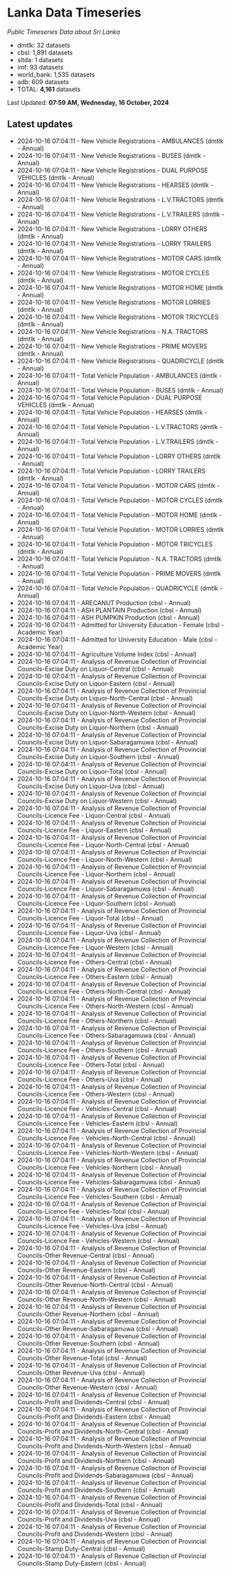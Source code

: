 # Lanka Data Timeseries
*Public Timeseries Data about Sri Lanka*

* dmtlk: 32 datasets
* cbsl: 1,891 datasets
* sltda: 1 datasets
* imf: 93 datasets
* world_bank: 1,535 datasets
* adb: 609 datasets
* TOTAL: **4,161** datasets

Last Updated: **07:59 AM, Wednesday, 16 October, 2024**

## Latest updates

* 2024-10-16 07:04:11 - New Vehicle Registrations - AMBULANCES (dmtlk - Annual)
* 2024-10-16 07:04:11 - New Vehicle Registrations - BUSES (dmtlk - Annual)
* 2024-10-16 07:04:11 - New Vehicle Registrations - DUAL PURPOSE VEHICLES (dmtlk - Annual)
* 2024-10-16 07:04:11 - New Vehicle Registrations - HEARSES (dmtlk - Annual)
* 2024-10-16 07:04:11 - New Vehicle Registrations - L.V.TRACTORS (dmtlk - Annual)
* 2024-10-16 07:04:11 - New Vehicle Registrations - L.V.TRAILERS (dmtlk - Annual)
* 2024-10-16 07:04:11 - New Vehicle Registrations - LORRY OTHERS (dmtlk - Annual)
* 2024-10-16 07:04:11 - New Vehicle Registrations - LORRY TRAILERS (dmtlk - Annual)
* 2024-10-16 07:04:11 - New Vehicle Registrations - MOTOR CARS (dmtlk - Annual)
* 2024-10-16 07:04:11 - New Vehicle Registrations - MOTOR CYCLES (dmtlk - Annual)
* 2024-10-16 07:04:11 - New Vehicle Registrations - MOTOR HOME (dmtlk - Annual)
* 2024-10-16 07:04:11 - New Vehicle Registrations - MOTOR LORRIES (dmtlk - Annual)
* 2024-10-16 07:04:11 - New Vehicle Registrations - MOTOR TRICYCLES (dmtlk - Annual)
* 2024-10-16 07:04:11 - New Vehicle Registrations - N.A. TRACTORS (dmtlk - Annual)
* 2024-10-16 07:04:11 - New Vehicle Registrations - PRIME MOVERS (dmtlk - Annual)
* 2024-10-16 07:04:11 - New Vehicle Registrations - QUADRICYCLE (dmtlk - Annual)
* 2024-10-16 07:04:11 - Total Vehicle Population - AMBULANCES (dmtlk - Annual)
* 2024-10-16 07:04:11 - Total Vehicle Population - BUSES (dmtlk - Annual)
* 2024-10-16 07:04:11 - Total Vehicle Population - DUAL PURPOSE VEHICLES (dmtlk - Annual)
* 2024-10-16 07:04:11 - Total Vehicle Population - HEARSES (dmtlk - Annual)
* 2024-10-16 07:04:11 - Total Vehicle Population - L.V.TRACTORS (dmtlk - Annual)
* 2024-10-16 07:04:11 - Total Vehicle Population - L.V.TRAILERS (dmtlk - Annual)
* 2024-10-16 07:04:11 - Total Vehicle Population - LORRY OTHERS (dmtlk - Annual)
* 2024-10-16 07:04:11 - Total Vehicle Population - LORRY TRAILERS (dmtlk - Annual)
* 2024-10-16 07:04:11 - Total Vehicle Population - MOTOR CARS (dmtlk - Annual)
* 2024-10-16 07:04:11 - Total Vehicle Population - MOTOR CYCLES (dmtlk - Annual)
* 2024-10-16 07:04:11 - Total Vehicle Population - MOTOR HOME (dmtlk - Annual)
* 2024-10-16 07:04:11 - Total Vehicle Population - MOTOR LORRIES (dmtlk - Annual)
* 2024-10-16 07:04:11 - Total Vehicle Population - MOTOR TRICYCLES (dmtlk - Annual)
* 2024-10-16 07:04:11 - Total Vehicle Population - N.A. TRACTORS (dmtlk - Annual)
* 2024-10-16 07:04:11 - Total Vehicle Population - PRIME MOVERS (dmtlk - Annual)
* 2024-10-16 07:04:11 - Total Vehicle Population - QUADRICYCLE (dmtlk - Annual)
* 2024-10-16 07:04:11 - ARECANUT Production (cbsl - Annual)
* 2024-10-16 07:04:11 - ASH PLANTAIN Production (cbsl - Annual)
* 2024-10-16 07:04:11 - ASH PUMPKIN Production (cbsl - Annual)
* 2024-10-16 07:04:11 - Admitted for University Education - Female (cbsl - Academic Year)
* 2024-10-16 07:04:11 - Admitted for University Education - Male (cbsl - Academic Year)
* 2024-10-16 07:04:11 - Agriculture Volume Index (cbsl - Annual)
* 2024-10-16 07:04:11 - Analysis of Revenue Collection of Provincial Councils-Excise Duty on Liquor-Central (cbsl - Annual)
* 2024-10-16 07:04:11 - Analysis of Revenue Collection of Provincial Councils-Excise Duty on Liquor-Eastern (cbsl - Annual)
* 2024-10-16 07:04:11 - Analysis of Revenue Collection of Provincial Councils-Excise Duty on Liquor-North-Central (cbsl - Annual)
* 2024-10-16 07:04:11 - Analysis of Revenue Collection of Provincial Councils-Excise Duty on Liquor-North-Western (cbsl - Annual)
* 2024-10-16 07:04:11 - Analysis of Revenue Collection of Provincial Councils-Excise Duty on Liquor-Northern (cbsl - Annual)
* 2024-10-16 07:04:11 - Analysis of Revenue Collection of Provincial Councils-Excise Duty on Liquor-Sabaragamuwa (cbsl - Annual)
* 2024-10-16 07:04:11 - Analysis of Revenue Collection of Provincial Councils-Excise Duty on Liquor-Southern (cbsl - Annual)
* 2024-10-16 07:04:11 - Analysis of Revenue Collection of Provincial Councils-Excise Duty on Liquor-Total (cbsl - Annual)
* 2024-10-16 07:04:11 - Analysis of Revenue Collection of Provincial Councils-Excise Duty on Liquor-Uva (cbsl - Annual)
* 2024-10-16 07:04:11 - Analysis of Revenue Collection of Provincial Councils-Excise Duty on Liquor-Western (cbsl - Annual)
* 2024-10-16 07:04:11 - Analysis of Revenue Collection of Provincial Councils-Licence Fee - Liquor-Central (cbsl - Annual)
* 2024-10-16 07:04:11 - Analysis of Revenue Collection of Provincial Councils-Licence Fee - Liquor-Eastern (cbsl - Annual)
* 2024-10-16 07:04:11 - Analysis of Revenue Collection of Provincial Councils-Licence Fee - Liquor-North-Central (cbsl - Annual)
* 2024-10-16 07:04:11 - Analysis of Revenue Collection of Provincial Councils-Licence Fee - Liquor-North-Western (cbsl - Annual)
* 2024-10-16 07:04:11 - Analysis of Revenue Collection of Provincial Councils-Licence Fee - Liquor-Northern (cbsl - Annual)
* 2024-10-16 07:04:11 - Analysis of Revenue Collection of Provincial Councils-Licence Fee - Liquor-Sabaragamuwa (cbsl - Annual)
* 2024-10-16 07:04:11 - Analysis of Revenue Collection of Provincial Councils-Licence Fee - Liquor-Southern (cbsl - Annual)
* 2024-10-16 07:04:11 - Analysis of Revenue Collection of Provincial Councils-Licence Fee - Liquor-Total (cbsl - Annual)
* 2024-10-16 07:04:11 - Analysis of Revenue Collection of Provincial Councils-Licence Fee - Liquor-Uva (cbsl - Annual)
* 2024-10-16 07:04:11 - Analysis of Revenue Collection of Provincial Councils-Licence Fee - Liquor-Western (cbsl - Annual)
* 2024-10-16 07:04:11 - Analysis of Revenue Collection of Provincial Councils-Licence Fee - Others-Central (cbsl - Annual)
* 2024-10-16 07:04:11 - Analysis of Revenue Collection of Provincial Councils-Licence Fee - Others-Eastern (cbsl - Annual)
* 2024-10-16 07:04:11 - Analysis of Revenue Collection of Provincial Councils-Licence Fee - Others-North-Central (cbsl - Annual)
* 2024-10-16 07:04:11 - Analysis of Revenue Collection of Provincial Councils-Licence Fee - Others-North-Western (cbsl - Annual)
* 2024-10-16 07:04:11 - Analysis of Revenue Collection of Provincial Councils-Licence Fee - Others-Northern (cbsl - Annual)
* 2024-10-16 07:04:11 - Analysis of Revenue Collection of Provincial Councils-Licence Fee - Others-Sabaragamuwa (cbsl - Annual)
* 2024-10-16 07:04:11 - Analysis of Revenue Collection of Provincial Councils-Licence Fee - Others-Southern (cbsl - Annual)
* 2024-10-16 07:04:11 - Analysis of Revenue Collection of Provincial Councils-Licence Fee - Others-Total (cbsl - Annual)
* 2024-10-16 07:04:11 - Analysis of Revenue Collection of Provincial Councils-Licence Fee - Others-Uva (cbsl - Annual)
* 2024-10-16 07:04:11 - Analysis of Revenue Collection of Provincial Councils-Licence Fee - Others-Western (cbsl - Annual)
* 2024-10-16 07:04:11 - Analysis of Revenue Collection of Provincial Councils-Licence Fee - Vehicles-Central (cbsl - Annual)
* 2024-10-16 07:04:11 - Analysis of Revenue Collection of Provincial Councils-Licence Fee - Vehicles-Eastern (cbsl - Annual)
* 2024-10-16 07:04:11 - Analysis of Revenue Collection of Provincial Councils-Licence Fee - Vehicles-North-Central (cbsl - Annual)
* 2024-10-16 07:04:11 - Analysis of Revenue Collection of Provincial Councils-Licence Fee - Vehicles-North-Western (cbsl - Annual)
* 2024-10-16 07:04:11 - Analysis of Revenue Collection of Provincial Councils-Licence Fee - Vehicles-Northern (cbsl - Annual)
* 2024-10-16 07:04:11 - Analysis of Revenue Collection of Provincial Councils-Licence Fee - Vehicles-Sabaragamuwa (cbsl - Annual)
* 2024-10-16 07:04:11 - Analysis of Revenue Collection of Provincial Councils-Licence Fee - Vehicles-Southern (cbsl - Annual)
* 2024-10-16 07:04:11 - Analysis of Revenue Collection of Provincial Councils-Licence Fee - Vehicles-Total (cbsl - Annual)
* 2024-10-16 07:04:11 - Analysis of Revenue Collection of Provincial Councils-Licence Fee - Vehicles-Uva (cbsl - Annual)
* 2024-10-16 07:04:11 - Analysis of Revenue Collection of Provincial Councils-Licence Fee - Vehicles-Western (cbsl - Annual)
* 2024-10-16 07:04:11 - Analysis of Revenue Collection of Provincial Councils-Other Revenue-Central (cbsl - Annual)
* 2024-10-16 07:04:11 - Analysis of Revenue Collection of Provincial Councils-Other Revenue-Eastern (cbsl - Annual)
* 2024-10-16 07:04:11 - Analysis of Revenue Collection of Provincial Councils-Other Revenue-North-Central (cbsl - Annual)
* 2024-10-16 07:04:11 - Analysis of Revenue Collection of Provincial Councils-Other Revenue-North-Western (cbsl - Annual)
* 2024-10-16 07:04:11 - Analysis of Revenue Collection of Provincial Councils-Other Revenue-Northern (cbsl - Annual)
* 2024-10-16 07:04:11 - Analysis of Revenue Collection of Provincial Councils-Other Revenue-Sabaragamuwa (cbsl - Annual)
* 2024-10-16 07:04:11 - Analysis of Revenue Collection of Provincial Councils-Other Revenue-Southern (cbsl - Annual)
* 2024-10-16 07:04:11 - Analysis of Revenue Collection of Provincial Councils-Other Revenue-Total (cbsl - Annual)
* 2024-10-16 07:04:11 - Analysis of Revenue Collection of Provincial Councils-Other Revenue-Uva (cbsl - Annual)
* 2024-10-16 07:04:11 - Analysis of Revenue Collection of Provincial Councils-Other Revenue-Western (cbsl - Annual)
* 2024-10-16 07:04:11 - Analysis of Revenue Collection of Provincial Councils-Profit and Dividends-Central (cbsl - Annual)
* 2024-10-16 07:04:11 - Analysis of Revenue Collection of Provincial Councils-Profit and Dividends-Eastern (cbsl - Annual)
* 2024-10-16 07:04:11 - Analysis of Revenue Collection of Provincial Councils-Profit and Dividends-North-Central (cbsl - Annual)
* 2024-10-16 07:04:11 - Analysis of Revenue Collection of Provincial Councils-Profit and Dividends-North-Western (cbsl - Annual)
* 2024-10-16 07:04:11 - Analysis of Revenue Collection of Provincial Councils-Profit and Dividends-Northern (cbsl - Annual)
* 2024-10-16 07:04:11 - Analysis of Revenue Collection of Provincial Councils-Profit and Dividends-Sabaragamuwa (cbsl - Annual)
* 2024-10-16 07:04:11 - Analysis of Revenue Collection of Provincial Councils-Profit and Dividends-Southern (cbsl - Annual)
* 2024-10-16 07:04:11 - Analysis of Revenue Collection of Provincial Councils-Profit and Dividends-Total (cbsl - Annual)
* 2024-10-16 07:04:11 - Analysis of Revenue Collection of Provincial Councils-Profit and Dividends-Uva (cbsl - Annual)
* 2024-10-16 07:04:11 - Analysis of Revenue Collection of Provincial Councils-Profit and Dividends-Western (cbsl - Annual)
* 2024-10-16 07:04:11 - Analysis of Revenue Collection of Provincial Councils-Stamp Duty-Central (cbsl - Annual)
* 2024-10-16 07:04:11 - Analysis of Revenue Collection of Provincial Councils-Stamp Duty-Eastern (cbsl - Annual)